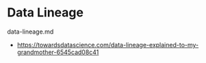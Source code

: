 # Data Lineage

data-lineage.md

*   https://towardsdatascience.com/data-lineage-explained-to-my-grandmother-6545cad08c41

